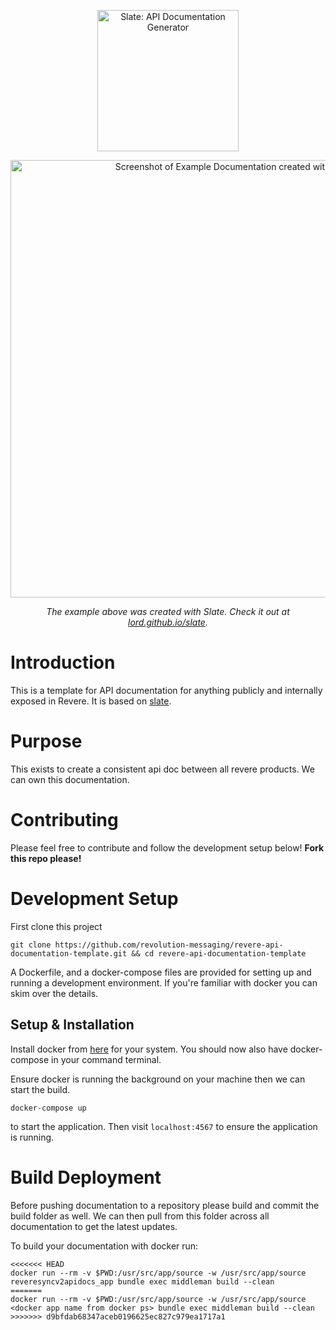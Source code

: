 <p align="center">
  <img src="./source/images/RevMsgLogo.png" alt="Slate: API Documentation Generator" width="226">
  <br>
</p>

<p align="center"><img src="./source/images/template_screenshot.png" width=700 alt="Screenshot of Example Documentation created with Slate"></p>

<p align="center"><em>The example above was created with Slate. Check it out at <a href="https://lord.github.io/slate">lord.github.io/slate</a>.</em></p>

# Introduction

This is a template for API documentation for anything publicly and internally exposed in Revere. It is based on [slate](https://github.com/lord/slate). 

# Purpose 
This exists to create a consistent api doc between all revere products. We can own this documentation. 


# Contributing
Please feel free to contribute and follow the development setup below! **Fork this repo please!**

# Development Setup 

First clone this project 

```
git clone https://github.com/revolution-messaging/revere-api-documentation-template.git && cd revere-api-documentation-template
```

A Dockerfile, and a docker-compose files are provided for setting up and running a development environment. If you're familiar with docker you can skim over the details.

## Setup & Installation

Install docker from [here](https://docs.docker.com/engine/installation/) for your system. You should now also have docker-compose in your command terminal. 

Ensure docker is running the background on your machine then we can start the build.

```
docker-compose up
```
to start the application. Then visit `localhost:4567` to ensure the application is running.

# Build Deployment

Before pushing documentation to a repository please build and commit the build folder as well. We can then pull from this folder across all documentation to get the latest updates.

To build your documentation with docker run:

```
<<<<<<< HEAD
docker run --rm -v $PWD:/usr/src/app/source -w /usr/src/app/source reveresyncv2apidocs_app bundle exec middleman build --clean
=======
docker run --rm -v $PWD:/usr/src/app/source -w /usr/src/app/source <docker app name from docker ps> bundle exec middleman build --clean
>>>>>>> d9bfdab68347aceb0196625ec827c979ea1717a1
```
